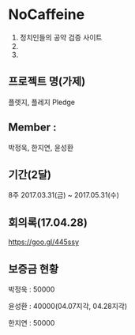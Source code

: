 # NoCaffeine
1. 정치인들의 공약 검증 사이트
2.
3.  

## 프로젝트 명(가제)
플렛지, 플레지
Pledge

## Member : 
박정욱, 한지연, 윤성환 

## 기간(2달) 
8주 2017.03.31(금) ~ 2017.05.31(수)

## 회의록(17.04.28)
https://goo.gl/445ssy

## 보증금 현황
박정욱 : 50000

윤성환 : 40000(04.07지각, 04.28지각)

한지연 : 50000

